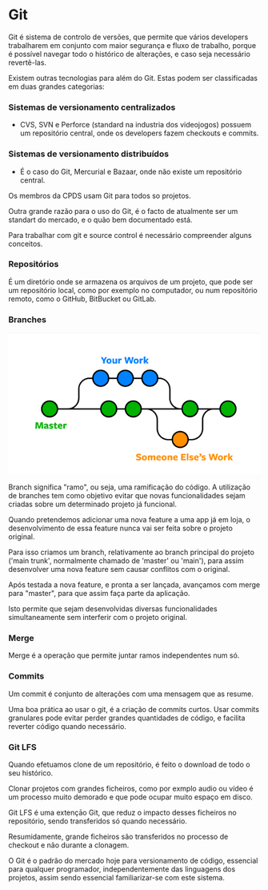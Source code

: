 
# Git

Git é sistema de controlo de versões, que permite que vários developers trabalharem em conjunto com maior segurança e fluxo de trabalho, porque é possível navegar todo o histórico de alterações, e caso seja necessário revertê-las.&#x20;

&#x20;Existem outras tecnologias para além do Git. Estas podem ser classificadas em duas grandes categorias:

### Sistemas de versionamento centralizados

* CVS, SVN e Perforce (standard na industria dos videojogos) possuem um repositório central, onde os developers fazem checkouts e commits.

### Sistemas de versionamento distribuídos&#x20;

* É o caso do Git, Mercurial e Bazaar, onde não existe um repositório central.

Os membros da CPDS usam Git para todos so projetos.

Outra grande razão para o uso do Git, é o facto de atualmente ser um standart do mercado, e o quão bem documentado está.   &#x20;

Para trabalhar com git e source control é necessário compreender alguns conceitos.&#x20;

### Repositórios&#x20;

É um diretório onde se armazena os arquivos de um projeto, que pode ser um repositório local, como por exemplo no computador, ou num repositório remoto, como o GitHub, BitBucket ou GitLab.   &#x20;

### Branches&#x20;



![](.gitbook/assets/branch.png)

Branch significa "ramo", ou seja, uma ramificação do código. A utilização de branches tem como objetivo evitar que novas funcionalidades sejam criadas sobre um determinado projeto já funcional.&#x20;

Quando pretendemos adicionar uma nova feature a uma app já em loja, o desenvolvimento de essa feature nunca vai ser feita sobre o projeto original.

Para isso criamos um branch, relativamente ao branch principal do projeto ('main trunk', normalmente chamado de 'master' ou 'main'), para assim desenvolver uma nova feature sem causar conflitos com o original.

Após testada a nova feature, e pronta a ser lançada, avançamos com merge para "master",  para que assim faça parte da aplicação.

Isto permite que sejam desenvolvidas diversas funcionalidades simultaneamente sem interferir com o projeto original.

### Merge

Merge é a operação que permite juntar ramos independentes num só.

### Commits

Um commit é conjunto de alterações com uma mensagem que as resume.

Uma boa prática ao usar o git, é a criação de commits curtos. Usar commits granulares pode evitar perder grandes quantidades de código, e facilita reverter código quando necessário.



### Git LFS

Quando efetuamos clone de um repositório, é feito o download de todo o seu histórico.

Clonar projetos com grandes ficheiros, como por exmplo audio ou vídeo é um processo muito demorado e que pode ocupar muito espaço em disco.

Git LFS é uma extençāo Git, que reduz o impacto desses ficheiros no repositório, sendo transferidos só quando necessário.

Resumidamente, grande ficheiros são transferidos no processo de checkout e não durante a clonagem.&#x20;

O Git é o padrão do mercado hoje para versionamento de código, essencial para qualquer programador, independentemente das linguagens dos projetos, assim sendo essencial familiarizar-se com este sistema.
